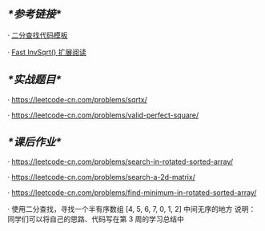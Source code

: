 ## ***\*参考链接\****

· [二分查找代码模板](https://shimo.im/docs/hjQqRQkGgwd9g36J)

· [Fast InvSqrt() 扩展阅读](https://www.beyond3d.com/content/articles/8/)

## ***\*实战题目\****

· https://leetcode-cn.com/problems/sqrtx/

· https://leetcode-cn.com/problems/valid-perfect-square/

## ***\*课后作业\****

· https://leetcode-cn.com/problems/search-in-rotated-sorted-array/

· https://leetcode-cn.com/problems/search-a-2d-matrix/

· https://leetcode-cn.com/problems/find-minimum-in-rotated-sorted-array/

· 使用二分查找，寻找一个半有序数组 [4, 5, 6, 7, 0, 1, 2] 中间无序的地方
说明：同学们可以将自己的思路、代码写在第 3 周的学习总结中

 
